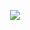 <p align="center"><img src="https://latex.codecogs.com/gif.latex?\begin{align}%20%20%20%20[\text{Programa}]%20&amp;\to%20\text{program}%20\%20[\text{Identificador}]%20\%20;%20\%20[\text{Bloco}]%20\%20.%20\\%20%20%20%20\\%20%20%20%20[\text{Bloco}]%20&amp;\to%20[\text{ParteDeclVar}]%20\%20[\text{ComandoComposto}]%20\\%20%20%20%20\\%20%20%20%20[\text{ParteDeclVar}]%20&amp;\to%20\{\%20\text{var}%20\%20[\text{DeclVar}]%20\%20\{\%20;%20\%20[\text{DeclVar}]%20\}%20\%20;%20\}%20\\%20%20%20%20\\%20%20%20%20[\text{DeclVar}]%20&amp;\to%20[\text{ListaIdentificadores}]%20\%20:%20\%20[\text{Tipo}]%20\\%20%20%20%20\\%20%20%20%20[\text{ListaIdentificadores}]%20&amp;\to%20[\text{Identificador}]%20\%20\{\%20,%20\%20[\text{Identificador}]%20\}%20\\\%20%20%20%20\\%20%20%20%20[\text{Tipo}]%20&amp;\to%20\text{integer}%20\%20|%20\%20\text{real}%20\%20|%20\%20\text{sfd}%20\\%20%20%20%20\\%20%20%20%20[\text{ComandoComposto}]%20&amp;\to%20\text{begin}%20\%20[\text{Comando}]%20\%20;%20\%20\{\%20[\text{Comando}]%20\%20;%20\}%20\%20\text{end}%20\\%20%20%20%20\\%20%20%20%20[\text{Comando}]%20&amp;\to%20%20%20%20\begin{cases}%20%20%20%20%20%20%20%20[\text{Atribuicao}]%20\\%20%20%20%20%20%20%20%20[\text{ComandoComposto}]%20\\%20%20%20%20%20%20%20%20[\text{ComandoCondicional}]%20\\%20%20%20%20%20%20%20%20[\text{ComandoRepetitivo}]%20%20%20%20\end{cases}%20\\%20%20%20%20\\%20%20%20%20[\text{Atribuicao}]%20&amp;\to%20[\text{Variavel}]%20\%20:=%20\%20[\text{Expressao}]%20\\%20%20%20%20\\%20%20%20%20[\text{ComandoCondicional}]%20&amp;\to%20\text{if}%20\%20[\text{Expressao}]%20\%20\text{then}%20\%20[\text{Comando}]%20\%20[\text{ElseOpcional}]%20\\%20%20%20%20\\%20%20%20%20[\text{ElseOpcional}]%20&amp;\to%20%20%20%20\begin{cases}%20%20%20%20%20%20%20%20\text{else}%20\%20[\text{Comando}]%20\\%20%20%20%20%20%20%20%20\epsilon%20%20%20%20\end{cases}%20\\%20%20%20%20\\%20%20%20%20[\text{ComandoRepetitivo}]%20&amp;\to%20\text{while}%20\%20[\text{Expressao}]%20\%20\text{do}%20\%20[\text{Comando}]%20\\%20%20%20%20\\%20%20%20%20[\text{Expressao}]%20&amp;\to%20[\text{ExpressaoSimples}]%20\%20[\text{RelacaoOpcional}]%20\\%20%20%20%20\\%20%20%20%20[\text{RelacaoOpcional}]%20&amp;\to%20%20%20%20\begin{cases}%20%20%20%20%20%20%20%20[\text{Relacao}]%20\%20[\text{ExpressaoSimples}]%20\\%20%20%20%20%20%20%20%20\epsilon%20%20%20%20\end{cases}%20\\%20%20%20%20\\%20%20%20%20[\text{Relacao}]%20&amp;\to%20=%20\%20|%20\%20&lt;&gt;%20\%20|%20\%20&lt;%20\%20|%20\%20&lt;=%20\%20|%20\%20&gt;=%20\%20|%20\%20&gt;%20\\%20%20%20%20\\%20%20%20%20[\text{ExpressaoSimples}]%20&amp;\to%20[\text{SinalOpcional}]%20\%20[\text{Termo}]%20\%20\{\%20[\text{OperadorSoma}]%20\%20[\text{Termo}]%20\}%20\\%20%20%20%20\\%20%20%20%20[\text{SinalOpcional}]%20&amp;\to%20+%20\%20|%20\%20-%20\%20|%20\%20\epsilon%20\\%20%20%20%20\\%20%20%20%20[\text{OperadorSoma}]%20&amp;\to%20+%20\%20|%20\%20-%20\\%20%20%20%20%20\\%20%20%20%20[\text{Termo}]%20&amp;\to%20[\text{Fator}]%20\%20\{\%20[\text{OperadorMultiplicacao}]%20\%20[\text{Fator}]%20\}%20\\%20%20%20%20\\%20%20%20%20[\text{OperadorMultiplicacao}]%20&amp;\to%20*%20\%20|%20\%20/%20\\%20%20%20%20\\%20%20%20%20[\text{Fator}]%20&amp;\to%20%20%20%20\begin{cases}%20%20%20%20%20%20%20%20[\text{Variavel}]%20\\%20%20%20%20%20%20%20%20[\text{Numero}]%20\\%20%20%20%20%20%20%20%20(%20\%20[\text{Expressao}]%20\%20)%20%20%20%20\end{cases}%20\\%20%20%20%20\\%20%20%20%20[\text{Variavel}]%20&amp;\to%20[\text{Identificador}]%20\\%20%20%20%20\\%20%20%20%20[\text{Identificador}]%20&amp;\to%20\text{ident}%20\\%20%20%20%20\\%20%20%20%20[\text{Numero}]%20&amp;\to%20\text{int\_lit}%20\%20|%20\%20\text{real\_lit}\end{align}"/></p>